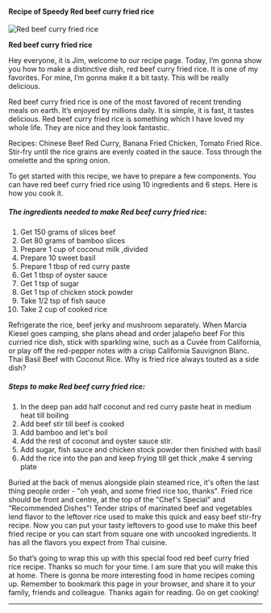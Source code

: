             

#### Recipe of Speedy Red beef curry fried rice

![Red beef curry fried rice](https://img-global.cpcdn.com/recipes/6435687663403008/751x532cq70/red-beef-curry-fried-rice-recipe-main-photo.jpg)

**Red beef curry fried rice**

Hey everyone, it is Jim, welcome to our recipe page. Today, I’m gonna show you how to make a distinctive dish, red beef curry fried rice. It is one of my favorites. For mine, I’m gonna make it a bit tasty. This will be really delicious.

Red beef curry fried rice is one of the most favored of recent trending meals on earth. It’s enjoyed by millions daily. It is simple, it is fast, it tastes delicious. Red beef curry fried rice is something which I have loved my whole life. They are nice and they look fantastic.

Recipes: Chinese Beef Red Curry, Banana Fried Chicken, Tomato Fried Rice. Stir-fry until the rice grains are evenly coated in the sauce. Toss through the omelette and the spring onion.

To get started with this recipe, we have to prepare a few components. You can have red beef curry fried rice using 10 ingredients and 6 steps. Here is how you cook it.

##### The ingredients needed to make Red beef curry fried rice:

1.  Get 150 grams of slices beef
2.  Get 80 grams of bamboo slices
3.  Prepare 1 cup of coconut milk ,divided
4.  Prepare 10 sweet basil
5.  Prepare 1 tbsp of red curry paste
6.  Get 1 tbsp of oyster sauce
7.  Get 1 tsp of sugar
8.  Get 1 tsp of chicken stock powder
9.  Take 1/2 tsp of fish sauce
10.  Take 2 cup of cooked rice

Refrigerate the rice, beef jerky and mushroom separately. When Marcia Kiesel goes camping, she plans ahead and order jalapeño beef For this curried rice dish, stick with sparkling wine, such as a Cuvée from California, or play off the red-pepper notes with a crisp California Sauvignon Blanc. Thai Basil Beef with Coconut Rice. Why is fried rice always touted as a side dish?

##### Steps to make Red beef curry fried rice:

1.  In the deep pan add half coconut and red curry paste heat in medium heat till boiling
2.  Add beef stir till beef is cooked
3.  Add bamboo and let's boil
4.  Add the rest of coconut and oyster sauce stir.
5.  Add sugar, fish sauce and chicken stock powder then finished with basil
6.  Add the rice into the pan and keep frying till get thick ,make 4 serving plate

Buried at the back of menus alongside plain steamed rice, it's often the last thing people order - "oh yeah, and some fried rice too, thanks". Fried rice should be front and centre, at the top of the "Chef's Special" and "Recommended Dishes"! Tender strips of marinated beef and vegetables lend flavor to the leftover rice used to make this quick and easy beef stir-fry recipe. Now you can put your tasty leftovers to good use to make this beef fried recipe or you can start from square one with uncooked ingredients. It has all the flavors you expect from Thai cuisine.

So that’s going to wrap this up with this special food red beef curry fried rice recipe. Thanks so much for your time. I am sure that you will make this at home. There is gonna be more interesting food in home recipes coming up. Remember to bookmark this page in your browser, and share it to your family, friends and colleague. Thanks again for reading. Go on get cooking!

* * *